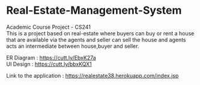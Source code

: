 # Real-Estate-Management-System
Academic Course Project - CS241 <br />
This is a project based on real-estate where buyers can buy or rent a house that are available via the agents and seller can sell the house and agents acts an intermediate between house,buyer and seller.

ER Diagram  : https://cutt.ly/EbxK27a
<br />
UI Design   : https://cutt.ly/bbxKQX1
<br />

Link to the application : https://realestate38.herokuapp.com/index.jsp


